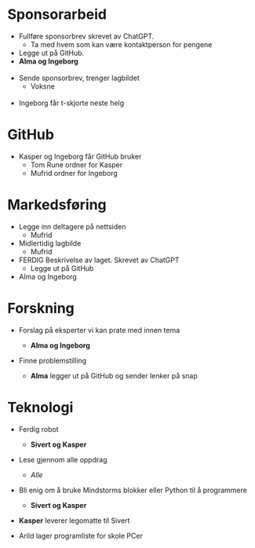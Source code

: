 # Sponsorarbeid
- Fullføre sponsorbrev skrevet av ChatGPT. 
  - Ta med hvem som kan være kontaktperson for pengene
- Legge ut på GitHub.
- __Alma og Ingeborg__
<br><br>
- Sende sponsorbrev, trenger lagbildet
   - Voksne
<br><br>
- Ingeborg får t-skjorte neste helg

# GitHub
- Kasper og Ingeborg får GitHub bruker
   - Tom Rune ordner for Kasper
   - Mufrid ordner for Ingeborg

# Markedsføring
 - Legge inn deltagere på nettsiden
    - Mufrid
 - Midlertidig lagbilde
    - Mufrid
 - FERDIG Beskrivelse av laget. Skrevet av ChatGPT
    - Legge ut på GitHub
 - Alma og Ingeborg


# Forskning
- Forslag på eksperter vi kan prate med innen tema
    - __Alma og Ingeborg__

- Finne problemstilling
   - __Alma__ legger ut på GitHub og sender lenker på snap

# Teknologi
- Ferdig robot 
  - __Sivert og Kasper__

- Lese gjennom alle oppdrag 
  - _Alle_

- Bli enig om å bruke Mindstorms blokker eller Python til å programmere 
  - __Sivert og Kasper__

- __Kasper__ leverer legomatte til Sivert
- Arild lager programliste for skole PCer
